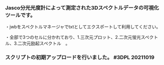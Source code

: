 ### Jasco分光光度計によって測定された3Dスペクトルデータの可視化ツールです。
・jwbをスペクトルマネージャでtxtとしてエクスポートして利用してください。

・全部で3つのセルに分かれており、1.三次元プロット、2.二次元蛍光スペクトル、3.二次元励起スペクトル　。

### スクリプトの初期アップロードを行いました。 #3DPL 20211019
